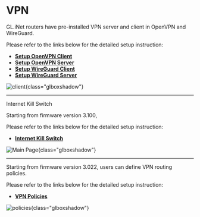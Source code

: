 # VPN

GL.iNet routers have pre-installed VPN server and client in OpenVPN and WireGuard. 

Please refer to the links below for the detailed setup instruction:

- [**Setup OpenVPN Client**](../../../tutorials/openvpn_client/)
- [**Setup OpenVPN Server**](../../../tutorials/openvpn_server/)
- [**Setup WireGuard Client**](../../../tutorials/wireguard_client/)
- [**Setup WireGuard Server**](../../../tutorials/wireguard_server/)

![client](https://static.gl-inet.com/docs/en/3/setup/slate/vpn/client.png){class="glboxshadow"}

---

Internet Kill Switch

Starting from firmware version 3.100,

Please refer to the links below for the detailed setup instruction:

- [**Internet Kill Switch**](../../../tutorials/internet_kill_switch/)

![Main Page](https://static.gl-inet.com/docs/en/3/tutorials/internet_kill_switch/Internet%20kill%20switch.png){class="glboxshadow"}

---

Starting from firmware version 3.022, users can define VPN routing policies. 

Please refer to the links below for the detailed setup instruction:

- [**VPN Policies**](../../../tutorials/vpn_policies/)

![policies](https://static.gl-inet.com/docs/en/3/setup/slate/vpn/policies.png){class="glboxshadow"}
